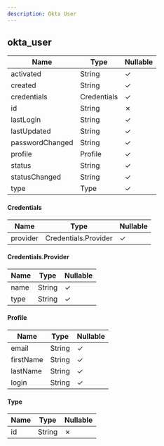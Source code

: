 ```yaml
---
description: Okta User
---
```

okta_user
---------

| **Name**        | **Type**    | **Nullable** |
| --------------- | ----------- | ------------ |
| activated       | String      | &check;      |
| created         | String      | &check;      |
| credentials     | Credentials | &check;      |
| id              | String      | &cross;      |
| lastLogin       | String      | &check;      |
| lastUpdated     | String      | &check;      |
| passwordChanged | String      | &check;      |
| profile         | Profile     | &check;      |
| status          | String      | &check;      |
| statusChanged   | String      | &check;      |
| type            | Type        | &check;      |

#### Credentials
| **Name** | **Type**             | **Nullable** |
| -------- | -------------------- | ------------ |
| provider | Credentials.Provider | &check;      |

#### Credentials.Provider
| **Name** | **Type** | **Nullable** |
| -------- | -------- | ------------ |
| name     | String   | &check;      |
| type     | String   | &check;      |

#### Profile
| **Name**  | **Type** | **Nullable** |
| --------- | -------- | ------------ |
| email     | String   | &check;      |
| firstName | String   | &check;      |
| lastName  | String   | &check;      |
| login     | String   | &check;      |

#### Type
| **Name** | **Type** | **Nullable** |
| -------- | -------- | ------------ |
| id       | String   | &cross;      |
